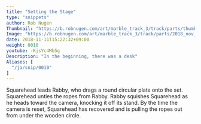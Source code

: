 ```yaml
---
title: "Setting the Stage"
type: "snippets"
author: Rob Nugen
Thumbnail: "https://b.robnugen.com/art/marble_track_3/track/parts/thumbs/2018_nov_17_triple_splitter.jpg"
Image: "https://b.robnugen.com/art/marble_track_3/track/parts/2018_nov_17_triple_splitter.jpg"
date: 2018-11-11T15:22:32+09:00
weight: 0010
youtube: -KjsYc4Mb5g
Description: "In the beginning, there was a desk"
Aliases: [
  "/ja/snip/0010"
]
---
```


Squarehead leads Rabby, who drags a round circular plate onto the set.
Squarehead unties the ropes from Rabby.
Rabby squishes Squarehead as he heads toward the camera, knocking it off its stand.
By the time the camera is reset, Squarehead has recovered and is pulling the ropes out from under the wooden circle.
